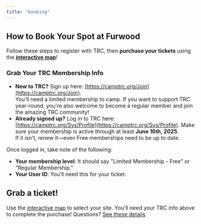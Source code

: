 ```yaml
---
title: "booking"
---
```


## How to Book Your Spot at Furwood

Follow these steps to register with TRC, then **purchase your tickets** using the [**interactive map**](#widget)!

### Grab Your TRC Membership Info
- **New to TRC?** Sign up here: [https://camptrc.org/Join](https://camptrc.org/Join).  
  You'll need a limited membership to camp. If you want to support TRC year-round, you're also welcome to become a regular member and join the amazing TRC community!
- **Already signed up?** Log in to TRC here: [https://camptrc.org/Sys/Profile](https://camptrc.org/Sys/Profile).
  Make sure your membership is active through at least **June 16th, 2025**.  
  If it isn’t, renew it—even Free memberships need to be up to date.

Once logged in, take note of the following:
- **Your membership level**: It should say "Limited Membership - Free" or "Regular Membership."
- **Your User ID**: You’ll need this for your ticket.

## Grab a ticket!

Use the [interactive map](#widget) to select your site. You'll need your TRC info above to complete the purchase! Questions? [See these details](#faqs)